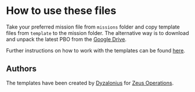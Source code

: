 # How to use these files

Take your preferred mission file from `missions` folder and copy template files from `template` to the mission folder. The alternative way is to download and unpack the latest PBO from the [Google Drive](https://drive.google.com/drive/folders/0Bz0gHeKbXhWAM3c4UG92VWM0Qzg).

Further instructions on how to work with the templates can be found [here](https://docs.google.com/document/d/13cg70RRwFfINgi8mzk9OfgqMrwiTkY6NRTTx97iONeQ/edit).

## Authors

The templates have been created by [Dyzalonius](https://github.com/Dyzalonius) for [Zeus Operations](http://www.zeusops.com).
